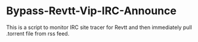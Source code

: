 # Bypass-Revtt-Vip-IRC-Announce
This is a script to monitor IRC site tracer for Revtt and then immediately pull .torrent file from rss feed.
